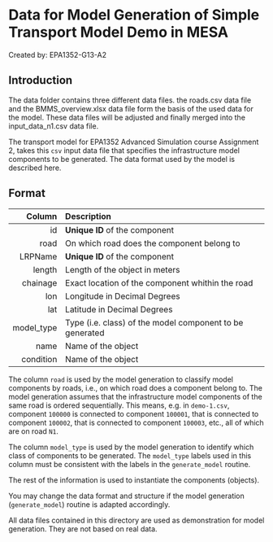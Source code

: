 # Data for Model Generation of Simple Transport Model Demo in MESA

Created by: 
EPA1352-G13-A2

## Introduction

The data folder contains three different data files. the roads.csv data file and the BMMS_overview.xlsx data file form the basis of the used data for the model. These data files will be adjusted and finally merged into the input_data_n1.csv data file. 

The transport model for EPA1352 Advanced Simulation course Assignment 2, takes this `csv` input data file that specifies the infrastructure model components to be generated. The data format used by the model is described here. 

## Format

|     Column | Description                                              |
|-----------:|:---------------------------------------------------------|
|         id | **Unique ID** of the component                           |
|       road | On which road does the component belong to               |
|    LRPName | **Unique ID** of the component                           |
|     length | Length of the object in meters                           |
|   chainage | Exact location of the component whithin the road         |
|        lon | Longitude in Decimal Degrees                             |
|        lat | Latitude in Decimal Degrees                              |
| model_type | Type (i.e. class) of the model component to be generated |
|       name | Name of the object                                       |
|  condition | Name of the object                                       |


The column `road` is used by the model generation to classify model components by roads, i.e., on which road does a component belong to. The model generation assumes that the infrastructure model components of the same road is ordered sequentially. This means, e.g. in `demo-1.csv`, component `100000` is connected to component `100001`, that is connected to component `100002`, that is connected to component `100003`, etc., all of which are on road `N1`. 

The column `model_type` is used by the model generation to identify which class of components to be generated. The `model_type` labels used in this column must be consistent with the labels in the `generate_model` routine. 

The rest of the information is used to instantiate the components (objects). 

You may change the data format and structure if the model generation (`generate_model`) routine is adapted accordingly. 

All data files contained in this directory are used as demonstration for model generation. They are not based on real data. 
